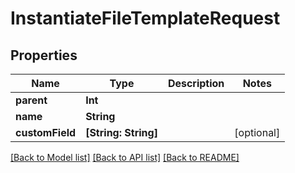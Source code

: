 # InstantiateFileTemplateRequest

## Properties

Name | Type | Description | Notes
------------ | ------------- | ------------- | -------------
**parent** | **Int** |  | 
**name** | **String** |  | 
**customField** | **[String: String]** |  | [optional] 

[[Back to Model list]](../README.md#documentation-for-models) [[Back to API list]](../README.md#documentation-for-api-endpoints) [[Back to README]](../README.md)



